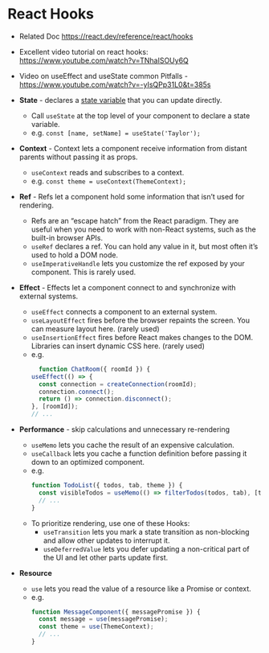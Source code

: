# React Hooks
* Related Doc https://react.dev/reference/react/hooks
* Excellent video tutorial on react hooks: https://www.youtube.com/watch?v=TNhaISOUy6Q
* Video on useEffect and useState common Pitfalls - https://www.youtube.com/watch?v=-yIsQPp31L0&t=385s

* **State** - declares a [state variable](https://react.dev/learn/state-a-components-memory) that you can update directly.
  * Call `useState` at the top level of your component to declare a state variable.
  * e.g. `const [name, setName] = useState('Taylor');`
* **Context** - Context lets a component receive information from distant parents without passing it as props.
  * `useContext` reads and subscribes to a context.
  * e.g. `const theme = useContext(ThemeContext);`
* **Ref** - Refs let a component hold some information that isn’t used for rendering.
  * Refs are an “escape hatch” from the React paradigm. They are useful when you need to work with non-React systems, such as the built-in browser APIs.
  * `useRef` declares a ref. You can hold any value in it, but most often it’s used to hold a DOM node.
  * `useImperativeHandle` lets you customize the ref exposed by your component. This is rarely used.
* **Effect** - Effects let a component connect to and synchronize with external systems.
  * `useEffect` connects a component to an external system.
  * `useLayoutEffect` fires before the browser repaints the screen. You can measure layout here. (rarely used)
  * `useInsertionEffect` fires before React makes changes to the DOM. Libraries can insert dynamic CSS here. (rarely used)
  * e.g.
    ```javascript
      function ChatRoom({ roomId }) {
    useEffect(() => {
      const connection = createConnection(roomId);
      connection.connect();
      return () => connection.disconnect();
    }, [roomId]);
    // ...
    ```
* **Performance** - skip calculations and unnecessary re-rendering
  * `useMemo` lets you cache the result of an expensive calculation.
  * `useCallback` lets you cache a function definition before passing it down to an optimized component.
  * e.g.
    ```javascript
    function TodoList({ todos, tab, theme }) {
      const visibleTodos = useMemo(() => filterTodos(todos, tab), [todos, tab]);
      // ...
    }
    ```
  * To prioritize rendering, use one of these Hooks:
    * `useTransition` lets you mark a state transition as non-blocking and allow other updates to interrupt it.
    * `useDeferredValue` lets you defer updating a non-critical part of the UI and let other parts update first.
* **Resource**
  * `use` lets you read the value of a resource like a Promise or context.
  * e.g.
    ```javascript
    function MessageComponent({ messagePromise }) {
      const message = use(messagePromise);
      const theme = use(ThemeContext);
      // ...
    }
    ```
